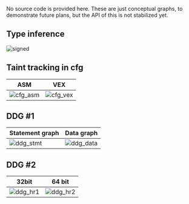 No source code is provided here. These are just conceptual graphs, to demonstrate future plans, but the API of this is not stabilized yet.

## Type inference
![signed][signed]

## Taint tracking in cfg
ASM | VEX
--- | ---
![cfg_asm][cfg_asm] | ![cfg_vex][cfg_vex]

## DDG #1
Statement graph | Data graph
--- | ---
![ddg_stmt][ddg_stmt] | ![ddg_data][ddg_data]

## DDG #2
32bit | 64 bit
--- | ---
![ddg_hr1][ddg_hr1] | ![ddg_hr2][ddg_hr2]


[cfg_asm]: http://i.imgur.com/5Ls5Yx9.png
[cfg_vex]: http://i.imgur.com/nMO62Ii.png
[ddg_stmt]: http://i.imgur.com/OFzhJCJ.png
[ddg_data]: http://i.imgur.com/iC0asgo.png
[ddg_hr1]: http://i.imgur.com/CrrCRBW.png
[ddg_hr2]: http://i.imgur.com/ekX0lxO.png
[signed]: http://i.imgur.com/tKqvSeW.png
